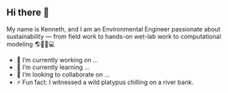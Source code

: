 ## Hi there 👋

My name is Kenneth, and I am an Environmental Engineer passionate about sustainability — from field work to hands-on wet-lab work to computational modeling 🌎👨‍🔬💻

- 🔭 I’m currently working on ...
- 🌱 I’m currently learning ...
- 👯 I’m looking to collaborate on ...
- ⚡ Fun fact: I witnessed a wild platypus chilling on a river bank.

<!--
**chungkhy/chungkhy** is a ✨ _special_ ✨ repository because its `README.md` (this file) appears on your GitHub profile.

Here are some ideas to get you started:

- 🔭 I’m currently working on ...
- 🌱 I’m currently learning ...
- 👯 I’m looking to collaborate on ...
- 🤔 I’m looking for help with ...
- 💬 Ask me about ...
- 📫 How to reach me: ...
- 😄 Pronouns: ...
- ⚡ Fun fact: ...
-->
